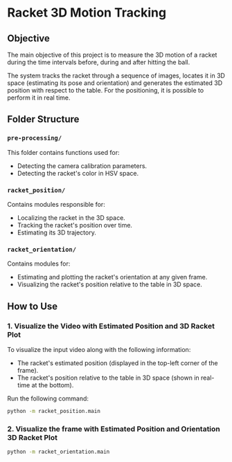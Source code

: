 # Racket 3D Motion Tracking

## Objective

The main objective of this project is to measure the 3D motion of a racket during the time intervals before, during and after hitting the ball. 

The system tracks the racket through a sequence of images, locates it in 3D space (estimating its pose and orientation) and generates the estimated 3D position with respect to the table. For the positioning, it is possible to perform it in real time. 

## Folder Structure

### `pre-processing/`
This folder contains functions used for:
- Detecting the camera calibration parameters.
- Detecting the racket's color in HSV space.

### `racket_position/`
Contains modules responsible for:
- Localizing the racket in the 3D space.
- Tracking the racket's position over time.
- Estimating its 3D trajectory.

### `racket_orientation/`
Contains modules for:
- Estimating and plotting the racket's orientation at any given frame.
- Visualizing the racket's position relative to the table in 3D space.

## How to Use

### 1. Visualize the Video with Estimated Position and 3D Racket Plot

To visualize the input video along with the following information:
- The racket's estimated position (displayed in the top-left corner of the frame).
- The racket's position relative to the table in 3D space (shown in real-time at the bottom).

Run the following command:

```bash
python -m racket_position.main
```
### 2. Visualize the frame with Estimated Position and Orientation 3D Racket Plot
```bash
python -m racket_orientation.main
```